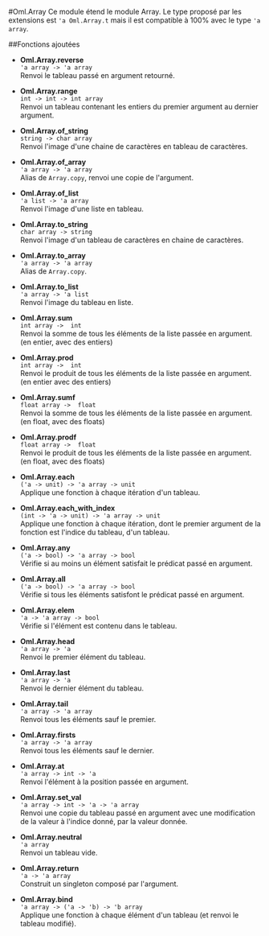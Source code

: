 #Oml.Array
Ce module étend le module Array. Le type proposé par les extensions est `'a Oml.Array.t` mais il est compatible à 100% avec le type `'a array`.

##Fonctions ajoutées

*    **Oml.Array.reverse**  
     `'a array -> 'a array`  
     Renvoi le tableau passé en argument retourné.


*    **Oml.Array.range**  
     `int -> int -> int array`  
     Renvoi un tableau contenant les entiers du premier argument au dernier argument.


*    **Oml.Array.of_string**  
     `string -> char array`  
     Renvoi l'image d'une chaine de caractères en tableau de caractères.


*    **Oml.Array.of_array**  
     `'a array -> 'a array`  
     Alias de `Array.copy`, renvoi une copie de l'argument.


*    **Oml.Array.of_list**  
     `'a list -> 'a array`   
     Renvoi l'image d'une liste en tableau.


*    **Oml.Array.to_string**  
     `char array -> string`   
     Renvoi l'image d'un tableau de caractères en chaine de caractères.


*    **Oml.Array.to_array**  
     `'a array -> 'a array`   
     Alias de `Array.copy`.


*    **Oml.Array.to_list**  
     `'a array -> 'a list`   
     Renvoi l'image du tableau en liste.


*    **Oml.Array.sum**  
     `int array ->  int`   
     Renvoi la somme de tous les éléments de la liste passée en argument. (en entier, avec des entiers)


*    **Oml.Array.prod**  
     `int array ->  int`   
     Renvoi le produit de tous les éléments de la liste passée en argument. (en entier avec des entiers)


*    **Oml.Array.sumf**  
     `float array ->  float`   
     Renvoi la somme de tous les éléments de la liste passée en argument. (en float, avec des floats)



*    **Oml.Array.prodf**  
     `float array ->  float`   
     Renvoi le produit de tous les éléments de la liste passée en argument. (en float, avec des floats)


*    **Oml.Array.each**  
     `('a -> unit) -> 'a array -> unit`   
     Applique une fonction à chaque itération d'un tableau.


*    **Oml.Array.each_with_index**  
     `(int -> 'a -> unit) -> 'a array -> unit`   
     Applique une fonction à chaque itération, dont le premier argument de la fonction est l'indice du tableau, d'un tableau.


*    **Oml.Array.any**  
     `('a -> bool) -> 'a array -> bool`   
     Vérifie si au moins un élément satisfait le prédicat passé en argument.

*    **Oml.Array.all**  
     `('a -> bool) -> 'a array -> bool`   
     Vérifie si tous les éléments satisfont le prédicat passé en argument.

*    **Oml.Array.elem**  
     `'a -> 'a array -> bool`   
     Vérifie si l'élément est contenu dans le tableau.

*    **Oml.Array.head**  
     `'a array -> 'a`   
     Renvoi le premier élément du tableau.

*    **Oml.Array.last**  
     `'a array -> 'a`   
     Renvoi le dernier élément du tableau.

*    **Oml.Array.tail**  
     `'a array -> 'a array`   
     Renvoi tous les éléments sauf le premier.

*    **Oml.Array.firsts**  
     `'a array -> 'a array`   
     Renvoi tous les éléments sauf le dernier.


*    **Oml.Array.at**  
     `'a array -> int -> 'a`   
     Renvoi l'élément à la position passée en argument.


*    **Oml.Array.set_val**  
     `'a array -> int -> 'a -> 'a array`   
     Renvoi une copie du tableau passé en argument avec une modification de la valeur à l'indice donné, par la valeur donnée.


*    **Oml.Array.neutral**  
     `'a array`   
     Renvoi un tableau vide.


*    **Oml.Array.return**  
     `'a -> 'a array`   
     Construit un singleton composé par l'argument.


*    **Oml.Array.bind**  
     `'a array -> ('a -> 'b) -> 'b array`   
     Applique une fonction à chaque élément d'un tableau (et renvoi le tableau modifié).

